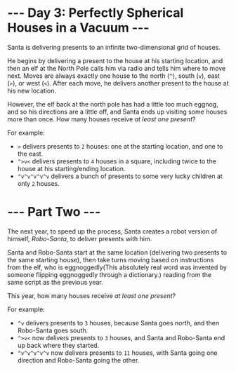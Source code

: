 ﻿# --- Day 3: Perfectly Spherical Houses in a Vacuum ---

Santa is delivering presents to an infinite two-dimensional grid of houses.

He begins by delivering a present to the house at his starting location, and then an elf at the North Pole calls him via radio and tells him where to move next.  Moves are always exactly one house to the north (```^```), south (```v```), east (```>```), or west (```<```).  After each move, he delivers another present to the house at his new location.

However, the elf back at the north pole has had a little too much eggnog, and so his directions are a little off, and Santa ends up visiting some houses more than once.  How many houses receive *at least one present*?

For example:


* ```>``` delivers presents to ```2``` houses: one at the starting location, and one to the east.
* ```^>v<``` delivers presents to ```4``` houses in a square, including twice to the house at his starting/ending location.
* ```^v^v^v^v^v``` delivers a bunch of presents to some very lucky children at only ```2``` houses.


# --- Part Two ---

The next year, to speed up the process, Santa creates a robot version of himself, *Robo-Santa*, to deliver presents with him.

Santa and Robo-Santa start at the same location (delivering two presents to the same starting house), then take turns moving based on instructions from the elf, who is eggnoggedly(This absolutely real word was invented by someone flipping eggnoggedly through a dictionary.) reading from the same script as the previous year.

This year, how many houses receive *at least one present*?

For example:


* ```^v``` delivers presents to ```3``` houses, because Santa goes north, and then Robo-Santa goes south.
* ```^>v<``` now delivers presents to ```3``` houses, and Santa and Robo-Santa end up back where they started.
* ```^v^v^v^v^v``` now delivers presents to ```11``` houses, with Santa going one direction and Robo-Santa going the other.
